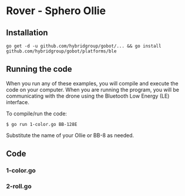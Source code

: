 # Rover - Sphero Ollie

## Installation

```
go get -d -u github.com/hybridgroup/gobot/... && go install github.com/hybridgroup/gobot/platforms/ble
```

## Running the code
When you run any of these examples, you will compile and execute the code on your computer. When you are running the program, you will be communicating with the drone  using the Bluetooth Low Energy (LE) interface.

To compile/run the code:

```
$ go run 1-color.go BB-128E
```

Substitute the name of your Ollie or BB-8 as needed.

## Code

### 1-color.go

### 2-roll.go
